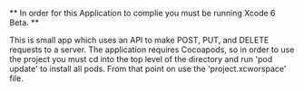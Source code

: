 ** In order for this Application to complie you must be running Xcode 6 Beta. ** 

This is small app which uses an API to make POST, PUT, and DELETE requests to a server. The application requires Cocoapods, so in order to use the project you must cd into the top level of the directory and run 'pod update' to install all pods. From that point on use the 'project.xcworspace' file. 



